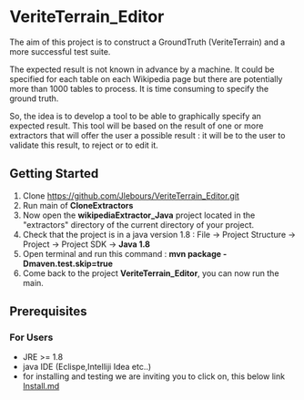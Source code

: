# VeriteTerrain_Editor

The aim of this project is to construct a GroundTruth (VeriteTerrain) and a more successful test suite.

The expected result is not known in advance by a machine. It could be specified for each table on each Wikipedia page but 
there are potentially more than 1000 tables to process. It is time consuming to specify the ground truth.

So, the idea is to develop a tool to be able to graphically specify an expected result.
This tool will be based on the result of one or more extractors that will offer the user a possible result :
it will be to the user to validate this result, to reject or to edit it.


## Getting Started
1) Clone https://github.com/Jlebours/VeriteTerrain_Editor.git
2) Run main of **CloneExtractors**
3) Now open the **wikipediaExtractor_Java** project located in the "extractors" directory of the current directory of your project.
4) Check that the project is in a java version 1.8 : File -> Project Structure -> Project -> Project SDK -> **Java 1.8**
5) Open terminal and run this command : **mvn package -Dmaven.test.skip=true**
6) Come back to the project **VeriteTerrain_Editor**, you can now run the main.
   

## Prerequisites
### For Users
* JRE >= 1.8
* java IDE  (Eclispe,Intelliji Idea etc..)
* for installing and testing we are inviting you to click on, this below link
[Install.md](https://github.com/Jlebours/VeriteTerrain_Editor/blob/master/INSTALL.md)
  